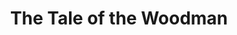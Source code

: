 ---
layout: songs
title: The Tale of the Woodman
components: ['tabs']
short_name: the-tale-of-the-woodman

song_name: The Tale of the Woodman
song_tagline: This song right here...

song_description: This horrible legend will echo for all time through the woods around Camp Woodman.

spotify_id: 3kTzpwkUjZZPgfN5ie0zqL

lyrics: |-
    #### Intro
    Submitted for the approval of the very bad society
    We call this dreadful tale the legend of the Woodman
    lyrics
    Submitted for the approval of The Very Bad Society,
    we call this dreadful story the Tale of the Woodman!

    #### Verse 1
    Long ago, Camp Woodman was a peaceful summer haven
    for the children, but one counselor saw visions in his head.
    The counselor sold his soul to win the annual Camp Woodman Days;
    a fateful sack race later and the children all were dead.

    #### Chorus
    Go, go Woodman, go!
    Was it worth it to win the first prize?
    Run, run children, run!
    It’s the Horrible Legend of Woodman!

    #### Verse 2
    The counselor’s soul was banished to the waters of Lake Woodman
    and his dead and rotting body was entombed beneath the waves.
    But with his evil, dying breath, he swore that he’d return one day,
    and now waits for the day when he will rise up from the grave!

    #### Chorus
    Go, go Woodman, go!
    It is time for the Woodman to rise!
    Run, run children, run!
    It’s the Soggy Old Legend of Woodman!

    #### Bridge
    Woodman was erected by some kids around a campfire,
    singing hymns, reciting chants to give the Woodman breath.
    Foolish children, who art thee to raise the mighty Woodman?
    Don’t you fear the splintered curses of the Evil Wooden Death?

    #### Verse 3
    Woodman was descended from the Antichrist Beelzebub
    to punish all the campers who would wander off alone.
    But Little Boris found the ancient Tome, Arbor Daemonium
    and said the Blessed Chant that burned the wooden man to bone!

    #### Chorus
    Go, go Woodman, go!
    You have summoned your wooden demise!
    Run, run children, run!
    It’s the Abomination, He is Woodman!

    Go, Little Boris, go!
    In fire, the Woodman, he dies!
    Run, run children, run!
    It’s the Horrible Legend of Woodman!

song_credits: |-
    Produced by <a href="https://cloverleaf.audio" target="_blank">Cloverleaf Audio-Visual</a>, Saint Paul MN
    Recording & Mix Engineer: Matt Ebso
    Mastering Engineer: Greg Reierson
---